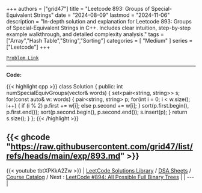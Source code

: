 
+++
authors = ["grid47"]
title = "Leetcode 893: Groups of Special-Equivalent Strings"
date = "2024-08-09"
lastmod = "2024-11-06"
description = "In-depth solution and explanation for Leetcode 893: Groups of Special-Equivalent Strings in C++. Includes clear intuition, step-by-step example walkthrough, and detailed complexity analysis."
tags = ["Array","Hash Table","String","Sorting"]
categories = [
    "Medium"
]
series = ["Leetcode"]
+++



[`Problem Link`](https://leetcode.com/problems/groups-of-special-equivalent-strings/description/)

---
**Code:**

{{< highlight cpp >}}
class Solution {
public:
    int numSpecialEquivGroups(vector<string>& words) {
        set<pair<string, string>> s;
        for(const auto& w: words) {
            pair<string, string> p;
            for(int i = 0; i < w.size(); i++) {
                if (i % 2) p.first  += w[i];
                else       p.second += w[i];
            }
            sort(p.first.begin(), p.first.end());
            sort(p.second.begin(), p.second.end());
            s.insert(p);
        }
        return s.size();
    }
};
{{< /highlight >}}

{{< ghcode "https://raw.githubusercontent.com/grid47/list/refs/heads/main/exp/893.md" >}}
---
{{< youtube tbtXPKkA2Zw >}}
| [LeetCode Solutions Library](https://grid47.xyz/leetcode/) / [DSA Sheets](https://grid47.xyz/sheets/) / [Course Catalog](https://grid47.xyz/courses/) / Next : [LeetCode #894: All Possible Full Binary Trees](https://grid47.xyz/posts/leetcode-894-all-possible-full-binary-trees-solution/) |
| --- |
